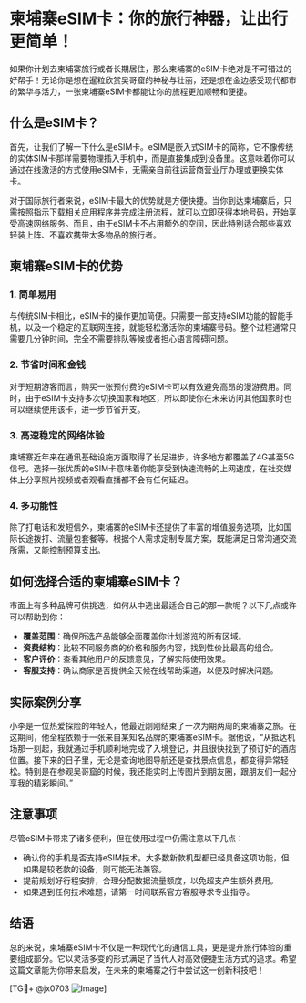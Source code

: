 # 柬埔寨eSIM卡：你的旅行神器，让出行更简单！

如果你计划去柬埔寨旅行或者长期居住，那么柬埔寨的eSIM卡绝对是不可错过的好帮手！无论你是想在暹粒欣赏吴哥窟的神秘与壮丽，还是想在金边感受现代都市的繁华与活力，一张柬埔寨eSIM卡都能让你的旅程更加顺畅和便捷。

## 什么是eSIM卡？

首先，让我们了解一下什么是eSIM卡。eSIM是嵌入式SIM卡的简称，它不像传统的实体SIM卡那样需要物理插入手机中，而是直接集成到设备里。这意味着你可以通过在线激活的方式使用eSIM卡，无需亲自前往运营商营业厅办理或更换实体卡。

对于国际旅行者来说，eSIM卡最大的优势就是方便快捷。当你到达柬埔寨后，只需按照指示下载相关应用程序并完成注册流程，就可以立即获得本地号码，开始享受高速网络服务。而且，由于eSIM卡不占用额外的空间，因此特别适合那些喜欢轻装上阵、不喜欢携带太多物品的旅行者。

## 柬埔寨eSIM卡的优势

### 1. 简单易用
与传统SIM卡相比，eSIM卡的操作更加简便。只需要一部支持eSIM功能的智能手机，以及一个稳定的互联网连接，就能轻松激活你的柬埔寨号码。整个过程通常只需要几分钟时间，完全不需要排队等候或者担心语言障碍问题。

### 2. 节省时间和金钱
对于短期游客而言，购买一张预付费的eSIM卡可以有效避免高昂的漫游费用。同时，由于eSIM卡支持多次切换国家和地区，所以即使你在未来访问其他国家时也可以继续使用该卡，进一步节省开支。

### 3. 高速稳定的网络体验
柬埔寨近年来在通讯基础设施方面取得了长足进步，许多地方都覆盖了4G甚至5G信号。选择一张优质的eSIM卡意味着你能享受到快速流畅的上网速度，在社交媒体上分享照片视频或者观看直播都不会有任何延迟。

### 4. 多功能性
除了打电话和发短信外，柬埔寨的eSIM卡还提供了丰富的增值服务选项，比如国际长途拨打、流量包套餐等。根据个人需求定制专属方案，既能满足日常沟通交流所需，又能控制预算支出。

## 如何选择合适的柬埔寨eSIM卡？

市面上有多种品牌可供挑选，如何从中选出最适合自己的那一款呢？以下几点或许可以帮助到你：

- **覆盖范围**：确保所选产品能够全面覆盖你计划游览的所有区域。
- **资费结构**：比较不同服务商的价格和服务内容，找到性价比最高的组合。
- **客户评价**：查看其他用户的反馈意见，了解实际使用效果。
- **客服支持**：确认商家是否提供全天候在线帮助渠道，以便及时解决问题。

## 实际案例分享

小李是一位热爱探险的年轻人，他最近刚刚结束了一次为期两周的柬埔寨之旅。在这期间，他全程依赖于一张来自某知名品牌的柬埔寨eSIM卡。据他说，“从抵达机场那一刻起，我就通过手机顺利地完成了入境登记，并且很快找到了预订好的酒店位置。接下来的日子里，无论是查询地图导航还是查找景点信息，都变得异常轻松。特别是在参观吴哥窟的时候，我还能实时上传图片到朋友圈，跟朋友们一起分享我的精彩瞬间。”

## 注意事项

尽管eSIM卡带来了诸多便利，但在使用过程中仍需注意以下几点：

- 确认你的手机是否支持eSIM技术。大多数新款机型都已经具备这项功能，但如果是较老款的设备，则可能无法兼容。
- 提前规划好行程安排，合理分配数据流量额度，以免超支产生额外费用。
- 如果遇到任何技术难题，请第一时间联系官方客服寻求专业指导。

## 结语

总的来说，柬埔寨eSIM卡不仅是一种现代化的通信工具，更是提升旅行体验的重要组成部分。它以灵活多变的形式满足了当代人对高效便捷生活方式的追求。希望这篇文章能为你带来启发，在未来的柬埔寨之行中尝试这一创新科技吧！

[TG💪+ @jx0703 ![Image](https://github.com/user-attachments/assets/dbca1d08-cadb-493c-b0ec-ad6f7a83f270)]